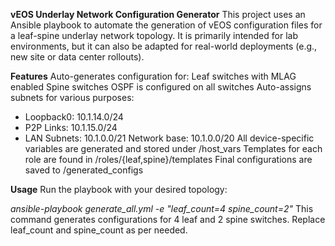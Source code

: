 **vEOS Underlay Network Configuration Generator**
This project uses an Ansible playbook to automate the generation of vEOS configuration files for a leaf-spine underlay network topology. It is primarily intended for lab environments, but it can also be adapted for real-world deployments (e.g., new site or data center rollouts).

**Features**
Auto-generates configuration for:
Leaf switches with MLAG enabled
Spine switches
OSPF is configured on all switches
Auto-assigns subnets for various purposes:
- Loopback0: 10.1.14.0/24
- P2P Links: 10.1.15.0/24
- LAN Subnets: 10.1.0.0/21
Network base: 10.1.0.0/20
All device-specific variables are generated and stored under /host_vars
Templates for each role are found in /roles/{leaf,spine}/templates
Final configurations are saved to /generated_configs

**Usage**
Run the playbook with your desired topology:

_ansible-playbook generate_all.yml -e "leaf_count=4 spine_count=2"_ 
This command generates configurations for 4 leaf and 2 spine switches. Replace leaf_count and spine_count as per needed.
